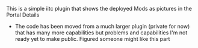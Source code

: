 This is a simple iitc plugin that shows the deployed Mods as pictures in the Portal Details
- The code has been moved from a much larger plugin (private for now) that has many more capabilities
  but problems and capabilities I'm not ready yet to make public. Figured someone might like this part
  
